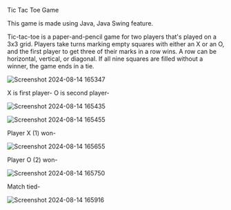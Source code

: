 Tic Tac Toe Game

This game is made using Java, Java Swing feature.

Tic-tac-toe is a paper-and-pencil game for two players that's played on a 3x3 grid. Players take turns marking empty squares with either an X or an O, and the first player to get three of their marks in a row wins. A row can be horizontal, vertical, or diagonal. If all nine squares are filled without a winner, the game ends in a tie. 

![Screenshot 2024-08-14 165347](https://github.com/user-attachments/assets/399b0648-7ad3-421c-bb49-d741c16be5b9)

X is first player-
O is second player-

![Screenshot 2024-08-14 165435](https://github.com/user-attachments/assets/3f5a786c-2b84-49bc-a45e-70a62d8da4fc)


![Screenshot 2024-08-14 165455](https://github.com/user-attachments/assets/1a1c2646-db1a-4db0-96e4-a2f6639cf52d)

Player X (1) won-

![Screenshot 2024-08-14 165655](https://github.com/user-attachments/assets/3357970e-938e-4e81-83a7-8cad7d09fb8f)

Player O (2) won-

![Screenshot 2024-08-14 165750](https://github.com/user-attachments/assets/8d9c23b7-a51e-4cab-8101-2e221473c762)

Match tied-

![Screenshot 2024-08-14 165916](https://github.com/user-attachments/assets/eff7796c-d9e7-470f-865f-e3ca8b2e4894)

